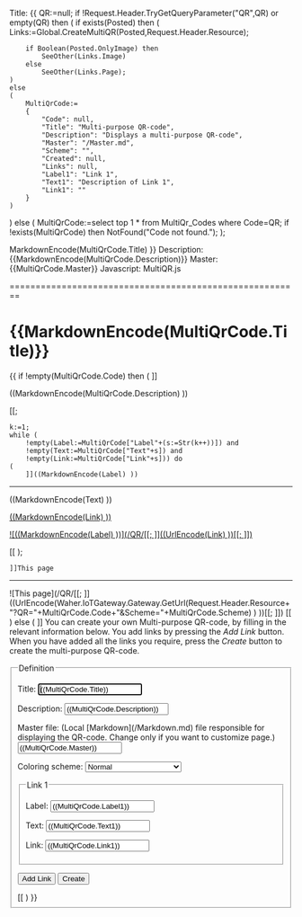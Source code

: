 Title: {{
QR:=null;
if !Request.Header.TryGetQueryParameter("QR",QR) or empty(QR) then
(
	if exists(Posted) then
	(
		Links:=Global.CreateMultiQR(Posted,Request.Header.Resource);

		if Boolean(Posted.OnlyImage) then
			SeeOther(Links.Image)
		else
			SeeOther(Links.Page);
	)
	else
	(
		MultiQrCode:=
		{
			"Code": null,
			"Title": "Multi-purpose QR-code",
			"Description": "Displays a multi-purpose QR-code",
			"Master": "/Master.md",
			"Scheme": "",
			"Created": null,
			"Links": null,
			"Label1": "Link 1",
			"Text1": "Description of Link 1",
			"Link1": ""
		}
	)
)
else
(
	MultiQrCode:=select top 1 * from MultiQr_Codes where Code=QR;
	if !exists(MultiQrCode) then NotFound("Code not found.");
);

MarkdownEncode(MultiQrCode.Title)
}}
Description: {{MarkdownEncode(MultiQrCode.Description)}}
Master: {{MultiQrCode.Master}}
Javascript: MultiQR.js

========================================================

{{MarkdownEncode(MultiQrCode.Title)}}
======================================

{{
if !empty(MultiQrCode.Code) then
(
	]]

((MarkdownEncode(MultiQrCode.Description) ))

[[;

	k:=1;
	while (
		!empty(Label:=MultiQrCode["Label"+(s:=Str(k++))]) and
		!empty(Text:=MultiQrCode["Text"+s]) and
		!empty(Link:=MultiQrCode["Link"+s])) do
	(
		]]((MarkdownEncode(Label) ))
-----------------------------------------

((MarkdownEncode(Text) ))

<p><a href="((Link))" target="_blank">((MarkdownEncode(Link) ))</a></p>
<a href="((Link))" target="_blank">

![((MarkdownEncode(Label) ))](/QR/[[;
	]]((UrlEncode(Link) ))[[;
	]])

</a>

[[
	);

	]]This page
-------------------

![This page](/QR/[[;
	]]((UrlEncode(Waher.IoTGateway.Gateway.GetUrl(Request.Header.Resource+"?QR="+MultiQrCode.Code+"&Scheme="+MultiQrCode.Scheme) ) ))[[;
	]])
[[
)
else
(
	]]
You can create your own Multi-purpose QR-code, by filling in the relevant information below. You add links by pressing the *Add Link* button.
When you have added all the links you require, press the *Create* button to create the multi-purpose QR-code.

<form action="MultiQR.md" method="post" enctype="multipart/form-data">
<fieldset>
<legend>Definition</legend>

<p>
<label for="Title">Title:</label>  
<input type="text" id="Title" name="Title" value="((MultiQrCode.Title))" autofocus required/>
</p>

<p>
<label for="Description">Description:</label>  
<input type="text" id="Description" name="Description" value="((MultiQrCode.Description))" required/>
</p>

<p>
<label for="Master">Master file: (Local [Markdown](/Markdown.md) file responsible for displaying the QR-code. Change only if you want to customize page.)</label>  
<input type="text" id="Master" name="Master" value="((MultiQrCode.Master))" required/>
</p>

<p>
<label for="Scheme">Coloring scheme:</label>  
<select name="Scheme" id="Scheme">
<option value="">Normal</option>
<option value="tagsign">Signature request</option>
<option value="iotid">Legal ID</option>
<option value="iotsc">Smart Contract</option>
<option value="iotdisco">Device</option>
<option value="edaler">eDaler(R)</option>
<option value="nfeat">Neuro-Feature^TM token</option>
<option value="obinfo">Onboarding information</option>
<option value="aes256">Encrypted information</option>
</select>
</p>

<input type="hidden" name="OnlyImage" value="false"/>

<fieldset id="Link1">
<legend>Link 1</legend>

<p>
<label for="Label1">Label:</label>  
<input type="text" id="Label1" name="Label1" value="((MultiQrCode.Label1))" required/>
</p>

<p>
<label for="Text1">Text:</label>  
<input type="text" id="Text1" name="Text1" value="((MultiQrCode.Text1))" required/>
</p>

<p>
<label for="Link1">Link:</label>  
<input type="url" id="Link1" name="Link1" value="((MultiQrCode.Link1))" required/>
</p>

</fieldset>

<button type="button" class="posButton" onclick="AddLink()">Add Link</button>
<button type="submit" class="posButton">Create</button>

</form>
[[
)
}}